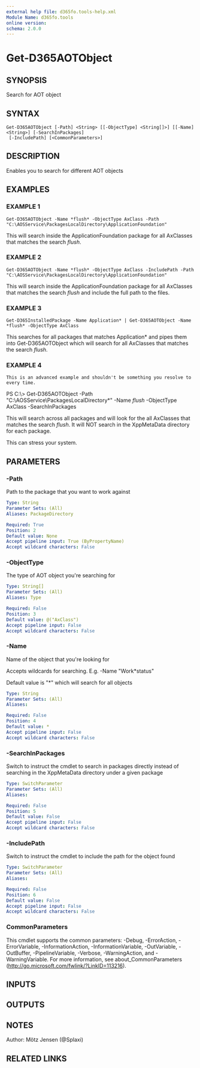```yaml
---
external help file: d365fo.tools-help.xml
Module Name: d365fo.tools
online version:
schema: 2.0.0
---
```


# Get-D365AOTObject

## SYNOPSIS
Search for AOT object

## SYNTAX

```
Get-D365AOTObject [-Path] <String> [[-ObjectType] <String[]>] [[-Name] <String>] [-SearchInPackages]
 [-IncludePath] [<CommonParameters>]
```

## DESCRIPTION
Enables you to search for different AOT objects

## EXAMPLES

### EXAMPLE 1
```
Get-D365AOTObject -Name *flush* -ObjectType AxClass -Path "C:\AOSService\PackagesLocalDirectory\ApplicationFoundation"
```

This will search inside the ApplicationFoundation package for all AxClasses that matches the search *flush*.

### EXAMPLE 2
```
Get-D365AOTObject -Name *flush* -ObjectType AxClass -IncludePath -Path "C:\AOSService\PackagesLocalDirectory\ApplicationFoundation"
```

This will search inside the ApplicationFoundation package for all AxClasses that matches the search *flush* and include the full path to the files.

### EXAMPLE 3
```
Get-D365InstalledPackage -Name Application* | Get-D365AOTObject -Name *flush* -ObjectType AxClass
```

This searches for all packages that matches Application* and pipes them into Get-D365AOTObject which will search for all AxClasses that matches the search *flush*.

### EXAMPLE 4
```
This is an advanced example and shouldn't be something you resolve to every time.
```

PS C:\\\> Get-D365AOTObject -Path "C:\AOSService\PackagesLocalDirectory\*" -Name *flush* -ObjectType AxClass -SearchInPackages

This will search across all packages and will look for the all AxClasses that matches the search *flush*.
It will NOT search in the XppMetaData directory for each package.

This can stress your system.

## PARAMETERS

### -Path
Path to the package that you want to work against

```yaml
Type: String
Parameter Sets: (All)
Aliases: PackageDirectory

Required: True
Position: 2
Default value: None
Accept pipeline input: True (ByPropertyName)
Accept wildcard characters: False
```

### -ObjectType
The type of AOT object you're searching for

```yaml
Type: String[]
Parameter Sets: (All)
Aliases: Type

Required: False
Position: 3
Default value: @("AxClass")
Accept pipeline input: False
Accept wildcard characters: False
```

### -Name
Name of the object that you're looking for

Accepts wildcards for searching.
E.g.
-Name "Work*status"

Default value is "*" which will search for all objects

```yaml
Type: String
Parameter Sets: (All)
Aliases:

Required: False
Position: 4
Default value: *
Accept pipeline input: False
Accept wildcard characters: False
```

### -SearchInPackages
Switch to instruct the cmdlet to search in packages directly instead
of searching in the XppMetaData directory under a given package

```yaml
Type: SwitchParameter
Parameter Sets: (All)
Aliases:

Required: False
Position: 5
Default value: False
Accept pipeline input: False
Accept wildcard characters: False
```

### -IncludePath
Switch to instruct the cmdlet to include the path for the object found

```yaml
Type: SwitchParameter
Parameter Sets: (All)
Aliases:

Required: False
Position: 6
Default value: False
Accept pipeline input: False
Accept wildcard characters: False
```

### CommonParameters
This cmdlet supports the common parameters: -Debug, -ErrorAction, -ErrorVariable, -InformationAction, -InformationVariable, -OutVariable, -OutBuffer, -PipelineVariable, -Verbose, -WarningAction, and -WarningVariable.
For more information, see about_CommonParameters (http://go.microsoft.com/fwlink/?LinkID=113216).

## INPUTS

## OUTPUTS

## NOTES
Author: Mötz Jensen (@Splaxi)

## RELATED LINKS
